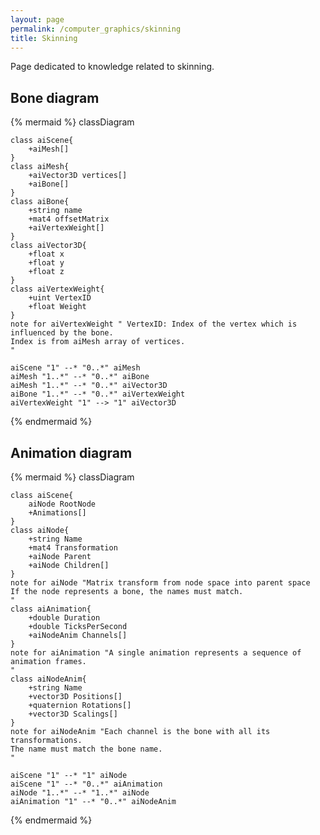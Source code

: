```yaml
---
layout: page
permalink: /computer_graphics/skinning
title: Skinning
---
```


Page dedicated to knowledge related to skinning.

## Bone diagram

{% mermaid %}
classDiagram

    class aiScene{
        +aiMesh[]
    }
    class aiMesh{
        +aiVector3D vertices[]
        +aiBone[]
    }
    class aiBone{
        +string name
        +mat4 offsetMatrix
        +aiVertexWeight[]
    }
    class aiVector3D{
        +float x
        +float y
        +float z
    }
    class aiVertexWeight{
        +uint VertexID
        +float Weight
    }
    note for aiVertexWeight " VertexID: Index of the vertex which is influenced by the bone.
    Index is from aiMesh array of vertices.
    "

    aiScene "1" --* "0..*" aiMesh
    aiMesh "1..*" --* "0..*" aiBone
    aiMesh "1..*" --* "0..*" aiVector3D
    aiBone "1..*" --* "0..*" aiVertexWeight
    aiVertexWeight "1" --> "1" aiVector3D

{% endmermaid %}

## Animation diagram

{% mermaid %}
classDiagram

    class aiScene{
        aiNode RootNode
        +Animations[]
    }
    class aiNode{
        +string Name
        +mat4 Transformation
        +aiNode Parent
        +aiNode Children[]
    }
    note for aiNode "Matrix transform from node space into parent space
    If the node represents a bone, the names must match.
    "
    class aiAnimation{
        +double Duration
        +double TicksPerSecond
        +aiNodeAnim Channels[]
    }
    note for aiAnimation "A single animation represents a sequence of animation frames.
    "
    class aiNodeAnim{
        +string Name
        +vector3D Positions[]
        +quaternion Rotations[]
        +vector3D Scalings[]
    }
    note for aiNodeAnim "Each channel is the bone with all its transformations.
    The name must match the bone name.
    "

    aiScene "1" --* "1" aiNode
    aiScene "1" --* "0..*" aiAnimation
    aiNode "1..*" --* "1..*" aiNode
    aiAnimation "1" --* "0..*" aiNodeAnim

{% endmermaid %}
